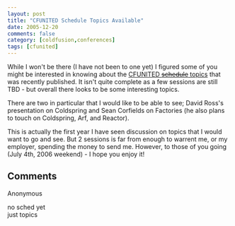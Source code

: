 ```yaml
---
layout: post
title: "CFUNITED Schedule Topics Available"
date: 2005-12-20
comments: false
category: [coldfusion,conferences]
tags: [cfunited]
---
```

While I won't be there (I have not been to one yet) I figured some of you
might be interested in knowing about the [CFUNITED <strike>schedule</strike>
topics](http://cfunited.com/topics.cfm) that was recently published. It isn't
quite complete as a few sessions are still TBD - but overall there looks to be
some interesting topics.  

There are two in particular that I would like to be able to see; David Ross's
presentation on Coldspring and Sean Corfields on Factories (he also plans to
touch on Coldspring, Arf, and Reactor).  

This is actually the first year I have seen discussion on topics that I would
want to go and see. But 2 sessions is far from enough to warrent me, or my
employer, spending the money to send me. However, to those of you going (July
4th, 2006 weekend) - I hope you enjoy it!

## Comments

Anonymous

no sched yet  
just topics
